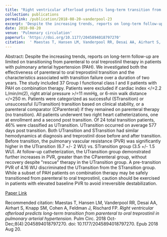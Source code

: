 ```yaml
--- 
title: "Right ventricular afterload predicts long-term transition from parenteral to oral treprostinil in pulmonary arterial hypertension." 
collection: publications 
permalink: /publication/2018-08-20-vanderpool-23 
excerpt: 'Despite the increasing trends, reports on long-term follow-up are limited on transitioning from parenteral to oral treprostinil therapy in patients with pulmonary arterial hypertension (PAH). We investigated both the effectiveness of parenteral to oral treprostinil transition and the characteristics associated with transition failure over [...]' 
date: 2018-08-20 
venue: 'Pulmonary circulation' 
paperurl: 'https://doi.org/10.1177/2045894018797270' 
citation:  ' Maestas T, Hansen LM, Vanderpool RR, Desai AA, Airhart S, Knapp SM, Cohen A, Feldman J, Rischard FP. <i>Right ventricular afterload predicts long-term transition from parenteral to oral treprostinil in pulmonary arterial hypertension.</i> Pulm Circ. 2018 Oct-Dec;8(4):2045894018797270. doi: 10.1177/2045894018797270. Epub 2018 Aug 20.' 
--- 
```

Abstract:  Despite the increasing trends, reports on long-term follow-up are limited on transitioning from parenteral to oral treprostinil therapy in patients with pulmonary arterial hypertension (PAH). We investigated both the effectiveness of parenteral to oral treprostinil transition and the characteristics associated with transition failure over a duration of two years. The study included 37 Group I functional class I and II patients with PAH on combination therapy. Patients were excluded if cardiac index </=2.2 L/min/m(2), right atrial pressure >/=11 mmHg, or 6-min walk distance </=250 m. Patients were categorized as successful (STransition) or unsuccessful (UTransition) transition based on clinical stability, or a parenteral comparator (CParenteral) if they remained on parenteral therapy (no transition). All patients underwent two right heart catheterizations, one at enrollment and a second post transition. Of 24 total transition patients, 46% were classified as UTransition. UTransition occurred on average 577 days post transition. Both UTransition and STransition had similar hemodynamics at diagnosis and treprostinil dose before and after transition. Before transition, the pulmonary vascular resistance (PVR) was significantly higher in the UTransition (6.7 +/- 2 WU) vs. STransition group (3.5 +/- 1.5 WU). At follow-up catheterization, the UTransition group demonstrated further increases in PVR, greater than the CParenteral group, without recovery despite "rescue" therapy in the UTransition group. A pre-transition PVR of 4.16 WU discriminated the UTransition from the STransition group. While a subset of PAH patients on combination therapy may be safely transitioned from parenteral to oral treprostinil, caution should be exercised in patients with elevated baseline PVR to avoid irreversible destabilization.  
 
[Paper Link](https://doi.org/10.1177/2045894018797270) 
 
Recommended citation:  Maestas T, Hansen LM, Vanderpool RR, Desai AA, Airhart S, Knapp SM, Cohen A, Feldman J, Rischard FP. <i>Right ventricular afterload predicts long-term transition from parenteral to oral treprostinil in pulmonary arterial hypertension.</i> Pulm Circ. 2018 Oct-Dec;8(4):2045894018797270. doi: 10.1177/2045894018797270. Epub 2018 Aug 20. 
